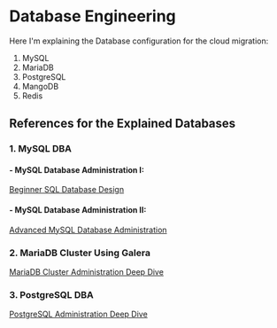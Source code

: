 # Database Engineering

Here I'm explaining the Database configuration for the cloud migration:

1. MySQL
2. MariaDB
3. PostgreSQL
4. MangoDB
5. Redis

## References for the Explained Databases

### 1. MySQL DBA

#### - MySQL Database Administration I: 
[Beginner SQL Database Design](https://www.udemy.com/course/mysql-dba-for-beginners)

#### - MySQL Database Administration II:
[Advanced MySQL Database Administration](https://www.udemy.com/course/advanced-mysql-database-administration-dba)


### 2. MariaDB Cluster Using Galera

[MariaDB Cluster Administration Deep Dive](https://acloudguru.com/course/mariadb-cluster-admin-deep-dive)


### 3. PostgreSQL DBA

[PostgreSQL Administration Deep Dive](https://acloudguru.com/course/postgresql-administration-deep-dive)


